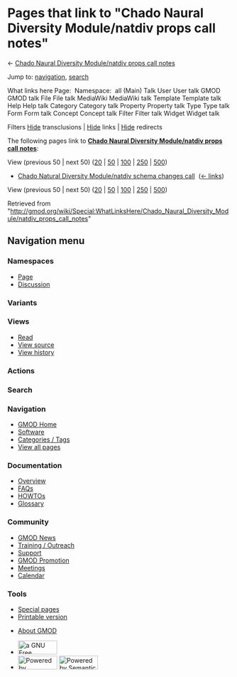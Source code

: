 <div id="mw-page-base" class="noprint">

</div>

<div id="mw-head-base" class="noprint">

</div>

<div id="content" class="mw-body" role="main">

<span id="top"></span>

<div id="mw-js-message" style="display:none;">

</div>



# <span dir="auto">Pages that link to "Chado Naural Diversity Module/natdiv props call notes"</span>

<div id="bodyContent">

<div id="contentSub">

← [Chado Naural Diversity Module/natdiv props call
notes](/wiki/Chado_Naural_Diversity_Module/natdiv_props_call_notes "Chado Naural Diversity Module/natdiv props call notes")

</div>

<div id="jump-to-nav" class="mw-jump">

Jump to: [navigation](#mw-navigation), [search](#p-search)

</div>

<div id="mw-content-text">

What links here Page:  Namespace:  all (Main) Talk User User talk GMOD
GMOD talk File File talk MediaWiki MediaWiki talk Template Template talk
Help Help talk Category Category talk Property Property talk Type Type
talk Form Form talk Concept Concept talk Filter Filter talk Widget
Widget talk

Filters
[Hide](/mediawiki/index.php?title=Special:WhatLinksHere/Chado_Naural_Diversity_Module/natdiv_props_call_notes&hidetrans=1 "Special:WhatLinksHere/Chado Naural Diversity Module/natdiv props call notes")
transclusions \|
[Hide](/mediawiki/index.php?title=Special:WhatLinksHere/Chado_Naural_Diversity_Module/natdiv_props_call_notes&hidelinks=1 "Special:WhatLinksHere/Chado Naural Diversity Module/natdiv props call notes")
links \|
[Hide](/mediawiki/index.php?title=Special:WhatLinksHere/Chado_Naural_Diversity_Module/natdiv_props_call_notes&hideredirs=1 "Special:WhatLinksHere/Chado Naural Diversity Module/natdiv props call notes")
redirects

The following pages link to **[Chado Naural Diversity Module/natdiv
props call
notes](/wiki/Chado_Naural_Diversity_Module/natdiv_props_call_notes "Chado Naural Diversity Module/natdiv props call notes")**:

View (previous 50 \| next 50)
([20](/mediawiki/index.php?title=Special:WhatLinksHere/Chado_Naural_Diversity_Module/natdiv_props_call_notes&limit=20 "Special:WhatLinksHere/Chado Naural Diversity Module/natdiv props call notes")
\|
[50](/mediawiki/index.php?title=Special:WhatLinksHere/Chado_Naural_Diversity_Module/natdiv_props_call_notes&limit=50 "Special:WhatLinksHere/Chado Naural Diversity Module/natdiv props call notes")
\|
[100](/mediawiki/index.php?title=Special:WhatLinksHere/Chado_Naural_Diversity_Module/natdiv_props_call_notes&limit=100 "Special:WhatLinksHere/Chado Naural Diversity Module/natdiv props call notes")
\|
[250](/mediawiki/index.php?title=Special:WhatLinksHere/Chado_Naural_Diversity_Module/natdiv_props_call_notes&limit=250 "Special:WhatLinksHere/Chado Naural Diversity Module/natdiv props call notes")
\|
[500](/mediawiki/index.php?title=Special:WhatLinksHere/Chado_Naural_Diversity_Module/natdiv_props_call_notes&limit=500 "Special:WhatLinksHere/Chado Naural Diversity Module/natdiv props call notes"))

- [Chado Natural Diversity Module/natdiv schema changes
  call](/wiki/Chado_Natural_Diversity_Module/natdiv_schema_changes_call "Chado Natural Diversity Module/natdiv schema changes call")
  ‎ <span class="mw-whatlinkshere-tools">([←
  links](/mediawiki/index.php?title=Special:WhatLinksHere&target=Chado+Natural+Diversity+Module%2Fnatdiv+schema+changes+call "Special:WhatLinksHere"))</span>

View (previous 50 \| next 50)
([20](/mediawiki/index.php?title=Special:WhatLinksHere/Chado_Naural_Diversity_Module/natdiv_props_call_notes&limit=20 "Special:WhatLinksHere/Chado Naural Diversity Module/natdiv props call notes")
\|
[50](/mediawiki/index.php?title=Special:WhatLinksHere/Chado_Naural_Diversity_Module/natdiv_props_call_notes&limit=50 "Special:WhatLinksHere/Chado Naural Diversity Module/natdiv props call notes")
\|
[100](/mediawiki/index.php?title=Special:WhatLinksHere/Chado_Naural_Diversity_Module/natdiv_props_call_notes&limit=100 "Special:WhatLinksHere/Chado Naural Diversity Module/natdiv props call notes")
\|
[250](/mediawiki/index.php?title=Special:WhatLinksHere/Chado_Naural_Diversity_Module/natdiv_props_call_notes&limit=250 "Special:WhatLinksHere/Chado Naural Diversity Module/natdiv props call notes")
\|
[500](/mediawiki/index.php?title=Special:WhatLinksHere/Chado_Naural_Diversity_Module/natdiv_props_call_notes&limit=500 "Special:WhatLinksHere/Chado Naural Diversity Module/natdiv props call notes"))

</div>

<div class="printfooter">

Retrieved from
"<http://gmod.org/wiki/Special:WhatLinksHere/Chado_Naural_Diversity_Module/natdiv_props_call_notes>"

</div>

<div id="catlinks" class="catlinks catlinks-allhidden">

</div>

<div class="visualClear">

</div>

</div>

</div>

<div id="mw-navigation">

## Navigation menu

<div id="mw-head">



<div id="left-navigation">

<div id="p-namespaces" class="vectorTabs" role="navigation"
aria-labelledby="p-namespaces-label">

### Namespaces

- <span id="ca-nstab-main"><a href="/wiki/Chado_Naural_Diversity_Module/natdiv_props_call_notes"
  accesskey="c" title="View the content page [c]">Page</a></span>
- <span id="ca-talk"><a
  href="/mediawiki/index.php?title=Talk:Chado_Naural_Diversity_Module/natdiv_props_call_notes&amp;action=edit&amp;redlink=1"
  accesskey="t"
  title="Discussion about the content page [t]">Discussion</a></span>

</div>

<div id="p-variants" class="vectorMenu emptyPortlet" role="navigation"
aria-labelledby="p-variants-label">

### 

### Variants[](#)

<div class="menu">

</div>

</div>

</div>

<div id="right-navigation">

<div id="p-views" class="vectorTabs" role="navigation"
aria-labelledby="p-views-label">

### Views

- <span id="ca-view">[Read](/wiki/Chado_Naural_Diversity_Module/natdiv_props_call_notes)</span>
- <span id="ca-viewsource"><a
  href="/mediawiki/index.php?title=Chado_Naural_Diversity_Module/natdiv_props_call_notes&amp;action=edit"
  accesskey="e" title="This page is protected.
  You can view its source [e]">View source</a></span>
- <span id="ca-history"><a
  href="/mediawiki/index.php?title=Chado_Naural_Diversity_Module/natdiv_props_call_notes&amp;action=history"
  accesskey="h" title="Past revisions of this page [h]">View history</a></span>

</div>

<div id="p-cactions" class="vectorMenu emptyPortlet" role="navigation"
aria-labelledby="p-cactions-label">

### Actions[](#)

<div class="menu">

</div>

</div>

<div id="p-search" role="search">

### Search

<div id="simpleSearch">

</div>

</div>

</div>

</div>

<div id="mw-panel">

<div id="p-logo" role="banner">

<a href="/wiki/Main_Page"
style="background-image: url(http://gmod.org/images/GMOD-cogs.png);"
title="Visit the main page"></a>

</div>

<div id="p-Navigation" class="portal" role="navigation"
aria-labelledby="p-Navigation-label">

### Navigation

<div class="body">

- <span id="n-GMOD-Home">[GMOD Home](/wiki/Main_Page)</span>
- <span id="n-Software">[Software](/wiki/GMOD_Components)</span>
- <span id="n-Categories-.2F-Tags">[Categories /
  Tags](/wiki/Categories)</span>
- <span id="n-View-all-pages">[View all
  pages](/wiki/Special:AllPages)</span>

</div>

</div>

<div id="p-Documentation" class="portal" role="navigation"
aria-labelledby="p-Documentation-label">

### Documentation

<div class="body">

- <span id="n-Overview">[Overview](/wiki/Overview)</span>
- <span id="n-FAQs">[FAQs](/wiki/Category:FAQ)</span>
- <span id="n-HOWTOs">[HOWTOs](/wiki/Category:HOWTO)</span>
- <span id="n-Glossary">[Glossary](/wiki/Glossary)</span>

</div>

</div>

<div id="p-Community" class="portal" role="navigation"
aria-labelledby="p-Community-label">

### Community

<div class="body">

- <span id="n-GMOD-News">[GMOD News](/wiki/GMOD_News)</span>
- <span id="n-Training-.2F-Outreach">[Training /
  Outreach](/wiki/Training_and_Outreach)</span>
- <span id="n-Support">[Support](/wiki/Support)</span>
- <span id="n-GMOD-Promotion">[GMOD
  Promotion](/wiki/GMOD_Promotion)</span>
- <span id="n-Meetings">[Meetings](/wiki/Meetings)</span>
- <span id="n-Calendar">[Calendar](/wiki/Calendar)</span>

</div>

</div>

<div id="p-tb" class="portal" role="navigation"
aria-labelledby="p-tb-label">

### Tools

<div class="body">

- <span id="t-specialpages"><a href="/wiki/Special:SpecialPages" accesskey="q"
  title="A list of all special pages [q]">Special pages</a></span>
- <span id="t-print"><a
  href="/mediawiki/index.php?title=Special:WhatLinksHere/Chado_Naural_Diversity_Module/natdiv_props_call_notes&amp;printable=yes"
  rel="alternate" accesskey="p"
  title="Printable version of this page [p]">Printable version</a></span>

</div>

</div>

</div>

</div>

<div id="footer" role="contentinfo">

- <span id="footer-places-about">[About
  GMOD](/wiki/GMOD:About "GMOD:About")</span>

<!-- -->

- <span id="footer-copyrightico">[<img src="http://www.gnu.org/graphics/gfdl-logo-small.png" width="88"
  height="31" alt="a GNU Free Documentation License" />](http://www.gnu.org/licenses/fdl-1.3.html)</span>
- <span id="footer-poweredbyico">[<img src="/mediawiki/skins/common/images/poweredby_mediawiki_88x31.png"
  width="88" height="31" alt="Powered by MediaWiki" />](//www.mediawiki.org/)
  [<img
  src="/mediawiki/extensions/SemanticMediaWiki/includes/../resources/images/smw_button.png"
  width="88" height="31" alt="Powered by Semantic MediaWiki" />](https://www.semantic-mediawiki.org/wiki/Semantic_MediaWiki)</span>

<div style="clear:both">

</div>

</div>
